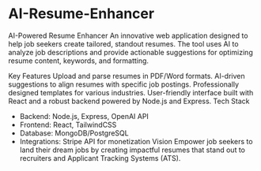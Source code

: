 # AI-Resume-Enhancer


AI-Powered Resume Enhancer
An innovative web application designed to help job seekers create tailored, standout resumes. The tool uses AI to analyze job descriptions and provide actionable suggestions for optimizing resume content, keywords, and formatting.

Key Features
Upload and parse resumes in PDF/Word formats.
AI-driven suggestions to align resumes with specific job postings.
Professionally designed templates for various industries.
User-friendly interface built with React and a robust backend powered by Node.js and Express.
 Tech Stack
 - Backend: Node.js, Express, OpenAI API
 - Frontend: React, TailwindCSS
 - Database: MongoDB/PostgreSQL
 - Integrations: Stripe API for monetization
Vision
Empower job seekers to land their dream jobs by creating impactful resumes that stand out to recruiters and Applicant Tracking Systems (ATS).

